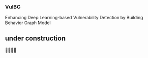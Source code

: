 ### VulBG
Enhancing Deep Learning-based Vulnerability Detection by Building Behavior Graph Model

## under construction
🚧🚧🚧🚧
